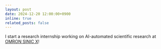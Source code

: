 ```yaml
---
layout: post
date: 2024-12-20 12:00:00+0900
inline: true
related_posts: false
---
```


I start a research internship working on AI-automated scientific research at [OMRON SINIC X](https://www.omron.com/sinicx/)!